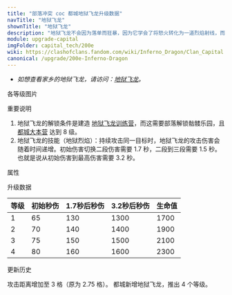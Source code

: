 ```yaml
---
title: "部落冲突 coc 都城地狱飞龙升级数据"
navTitle: "地狱飞龙"
shownTitle: "地狱飞龙"
description: "地狱飞龙不会因为落单而狂暴，因为它学会了将怒火转化为一道烈焰射线，而且射线造成的伤害会随着时间递增！"
module: upgrade-capital
imgFolder: capital_tech/200e
wiki: https://clashofclans.fandom.com/wiki/Inferno_Dragon/Clan_Capital
canonical: /upgrade/200e-Inferno-Dragon
---
```


- *如想查看家乡的地狱飞龙，请访问：[地狱飞龙](/upgrade/0604-Inferno-Dragon)。*

<UnitInfo :folder="$frontmatter.imgFolder" imgSrc="Inferno_Dragon_info.png" :imgAlt="$frontmatter.navTitle" :description="$frontmatter.description" />

<SmallTitle>各等级图片</SmallTitle>

<Panel>
    <UnitImgGroup :folder="$frontmatter.imgFolder">
        <UnitImg imgTitle="所有等级" imgSrc="Inferno_Dragon1.png" />
    </UnitImgGroup>
</Panel>

<SmallTitle>重要说明</SmallTitle>

1. 地狱飞龙的解锁条件是建造 [ 地狱飞龙训练营](/upgrade/234e-Inferno-Dragon-Barracks)，而这需要部落解锁骷髅乐园，且 [都城大本营](/upgrade/2400-Capital-Hall) 达到 8 级。
2. 地狱飞龙的技能（地狱烈焰）：持续攻击同一目标时，地狱飞龙的攻击伤害会随着时间递增。初始伤害切换二段伤害需要 1.7 秒，二段到三段需要 1.5 秒。也就是说从初始伤害到最高伤害需要 3.2 秒。

<SmallTitle>属性</SmallTitle>

<UnitProperties>
    <UnitProperty pKey="攻击偏好" pValue="无" />
    <UnitProperty pKey="伤害类型" pValue="单体伤害" />
    <UnitProperty pKey="攻击的目标" pValue="地面和空中目标" />
    <UnitProperty pKey="配兵人口" pValue="15" />
    <UnitProperty pKey="防守人口" pValue="15" />
    <UnitProperty pKey="移动速度" pValue="1.6 格/秒" />
    <UnitProperty pKey="攻击速度" pValue="0.128 秒/次" />
    <UnitProperty pKey="攻击距离" pValue="3 格" />
</UnitProperties>

<SmallTitle>升级数据</SmallTitle>

<UnitTable>

| 等级 | 初始秒伤 | 1.7秒后秒伤 | 3.2秒后秒伤 | 生命值 |
| ---- |  ----   |    ----    |    ----    |  ----  |
|   1  |    65   |     130    |    1300    |  1700  |
|   2  |    70   |     140    |    1400    |  1900  |
|   3  |    75   |     150    |    1500    |  2100  |
|   4  |    80   |     160    |    1600    |  2300  |
</UnitTable>

<SmallTitle>更新历史</SmallTitle>

<Timeline>
    <TimelineItem date="2023/09/14">
        <TimelineRow>攻击距离增加至 3 格（原为 2.75 格）。</TimelineRow>
    </TimelineItem>
    <TimelineItem date="2022/12/12">
        <TimelineRow>都城新增地狱飞龙，推出 4 个等级。</TimelineRow>
    </TimelineItem>
    <TimelineItem :historyBottom="true" />
</Timeline>